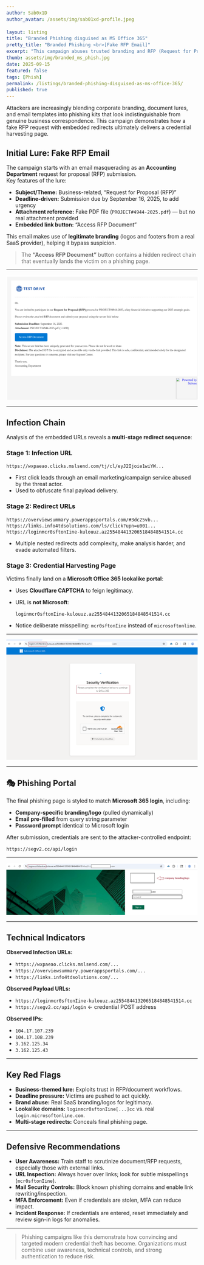 ```yaml
---
author: Sab0x1D
author_avatar: /assets/img/sab01xd-profile.jpeg

layout: listing
title: "Branded Phishing disguised as MS Office 365"
pretty_title: "Branded Phishing <br>[Fake RFP Email]"
excerpt: "This campaign abuses trusted branding and RFP (Request for Proposal) lures to harvest corporate credentials. Attackers create realistic email templates, spoofed document invites, and redirect victims into credential harvesting portals disguised as Microsoft Office 365 login pages."
thumb: assets/img/branded_ms_phish.jpg
date: 2025-09-15
featured: false
tags: [Phish]
permalink: /listings/branded-phishing-disguised-as-ms-office-365/
published: true
---
```


Attackers are increasingly blending corporate branding, document lures, and email templates into phishing kits that look indistinguishable from genuine business correspondence. This campaign demonstrates how a fake RFP request with embedded redirects ultimately delivers a credential harvesting page.
<br>

## Initial Lure: Fake RFP Email

The campaign starts with an email masquerading as an **Accounting Department** request for proposal (RFP) submission.  
Key features of the lure:  

- **Subject/Theme:** Business-related, “Request for Proposal (RFP)”  
- **Deadline-driven:** Submission due by September 16, 2025, to add urgency  
- **Attachment reference:** Fake PDF file (`PROJECT#4944-2025.pdf`) — but no real attachment provided  
- **Embedded link button:** “Access RFP Document”  

This email makes use of **legitimate branding** (logos and footers from a real SaaS provider), helping it bypass suspicion.  

> The **“Access RFP Document”** button contains a hidden redirect chain that eventually lands the victim on a phishing page.

---

<img src="../assets/img/branded_phish1.png" alt="Fake RFP Email Example">

---

## Infection Chain

Analysis of the embedded URLs reveals a **multi-stage redirect sequence**:  

### Stage 1: Infection URL

```
https://wxpaeao.clicks.mslsend.com/tj/cl/eyJ2Ijoie1wiYW... 
```

- First click leads through an email marketing/campaign service abused by the threat actor.  
- Used to obfuscate final payload delivery.  

### Stage 2: Redirect URLs

```
https://overviewsummary.powerappsportals.com/#3dc25vb...
https://links.info4tdsolutions.com/ls/click?upn=u001...
https://loginmcr0sftonIine-kulouuz.az2554844132065184848541514.cc
```

- Multiple nested redirects add complexity, make analysis harder, and evade automated filters.  

### Stage 3: Credential Harvesting Page

Victims finally land on a **Microsoft Office 365 lookalike portal**:  

- Uses **Cloudflare CAPTCHA** to feign legitimacy.  

- URL is **not Microsoft**:  
  
  ```
  loginmcr0sftonIine-kulouuz.az2554844132065184848541514.cc
  ```

- Notice deliberate misspelling: `mcr0sftonIine` instead of `microsoftonline`.  

---

<img src="../assets/img/branded_phish3.png" alt="Redirect Chain Example">

---

## 🎭 Phishing Portal

The final phishing page is styled to match **Microsoft 365 login**, including:  

- **Company-specific branding/logo** (pulled dynamically)  
- **Email pre-filled** from query string parameter  
- **Password prompt** identical to Microsoft login  

After submission, credentials are sent to the attacker-controlled endpoint:  

```
https://segv2.cc/api/login
```

---

<img src="../assets/img/branded_phish4.png" alt="Fake Microsoft 365 Login">

---

## Technical Indicators

**Observed Infection URLs:**  

- `https://wxpaeao.clicks.mslsend.com/...`  
- `https://overviewsummary.powerappsportals.com/...`  
- `https://links.info4tdsolutions.com/...`  

**Observed Payload URLs:**  

- `https://loginmcr0sftonIine-kulouuz.az2554844132065184848541514.cc`  
- `https://segv2.cc/api/login` ← credential POST address  

**Observed IPs:**  

- `104.17.107.239`  
- `104.17.108.239`  
- `3.162.125.34`  
- `3.162.125.43`  

---

## Key Red Flags

- **Business-themed lure:** Exploits trust in RFP/document workflows.  
- **Deadline pressure:** Victims are pushed to act quickly.  
- **Brand abuse:** Real SaaS branding/logos for legitimacy.  
- **Lookalike domains:** `loginmcr0sftonIine[...]cc` vs. real `login.microsoftonline.com`.  
- **Multi-stage redirects:** Conceals final phishing page.  

---

## Defensive Recommendations

- **User Awareness:** Train staff to scrutinize document/RFP requests, especially those with external links.  
- **URL Inspection:** Always hover over links; look for subtle misspellings (`mcr0sftonIine`).  
- **Mail Security Controls:** Block known phishing domains and enable link rewriting/inspection.  
- **MFA Enforcement:** Even if credentials are stolen, MFA can reduce impact.  
- **Incident Response:** If credentials are entered, reset immediately and review sign-in logs for anomalies.  

---

<blockquote class="featured-quote">
Phishing campaigns like this demonstrate how convincing and targeted modern credential theft has become.  
Organizations must combine user awareness, technical controls, and strong authentication to reduce risk.
</blockquote>
